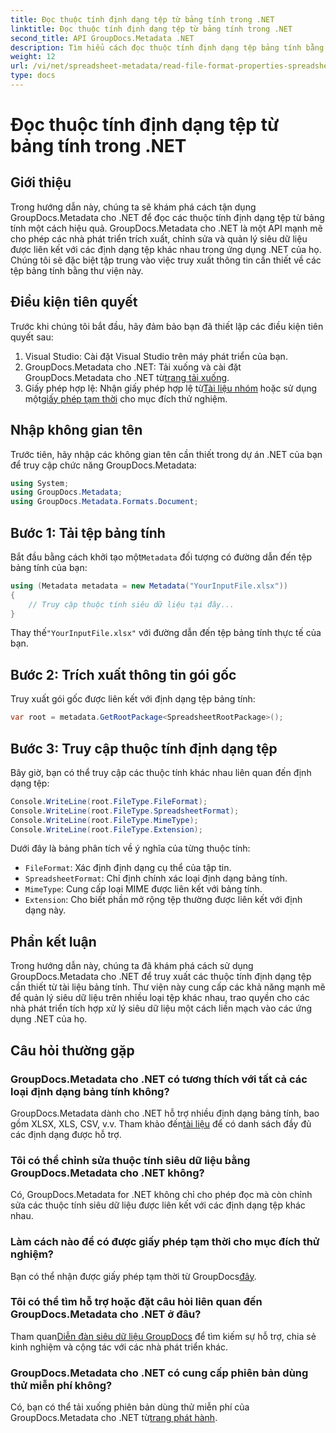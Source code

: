 ```yaml
---
title: Đọc thuộc tính định dạng tệp từ bảng tính trong .NET
linktitle: Đọc thuộc tính định dạng tệp từ bảng tính trong .NET
second_title: API GroupDocs.Metadata .NET
description: Tìm hiểu cách đọc thuộc tính định dạng tệp bảng tính bằng GroupDocs.Metadata cho .NET. Truy cập định dạng tệp, loại MIME và hơn thế nữa bằng các lệnh gọi API đơn giản.
weight: 12
url: /vi/net/spreadsheet-metadata/read-file-format-properties-spreadsheets/
type: docs
---
```

# Đọc thuộc tính định dạng tệp từ bảng tính trong .NET

## Giới thiệu
Trong hướng dẫn này, chúng ta sẽ khám phá cách tận dụng GroupDocs.Metadata cho .NET để đọc các thuộc tính định dạng tệp từ bảng tính một cách hiệu quả. GroupDocs.Metadata cho .NET là một API mạnh mẽ cho phép các nhà phát triển trích xuất, chỉnh sửa và quản lý siêu dữ liệu được liên kết với các định dạng tệp khác nhau trong ứng dụng .NET của họ. Chúng tôi sẽ đặc biệt tập trung vào việc truy xuất thông tin cần thiết về các tệp bảng tính bằng thư viện này.
## Điều kiện tiên quyết
Trước khi chúng tôi bắt đầu, hãy đảm bảo bạn đã thiết lập các điều kiện tiên quyết sau:
1. Visual Studio: Cài đặt Visual Studio trên máy phát triển của bạn.
2.  GroupDocs.Metadata cho .NET: Tải xuống và cài đặt GroupDocs.Metadata cho .NET từ[trang tải xuống](https://releases.groupdocs.com/metadata/net/).
3.  Giấy phép hợp lệ: Nhận giấy phép hợp lệ từ[Tài liệu nhóm](https://purchase.groupdocs.com/buy) hoặc sử dụng một[giấy phép tạm thời](https://purchase.groupdocs.com/temporary-license/) cho mục đích thử nghiệm.

## Nhập không gian tên
Trước tiên, hãy nhập các không gian tên cần thiết trong dự án .NET của bạn để truy cập chức năng GroupDocs.Metadata:
```csharp
using System;
using GroupDocs.Metadata;
using GroupDocs.Metadata.Formats.Document;
```
## Bước 1: Tải tệp bảng tính
 Bắt đầu bằng cách khởi tạo một`Metadata` đối tượng có đường dẫn đến tệp bảng tính của bạn:
```csharp
using (Metadata metadata = new Metadata("YourInputFile.xlsx"))
{
    // Truy cập thuộc tính siêu dữ liệu tại đây...
}
```
 Thay thế`"YourInputFile.xlsx"` với đường dẫn đến tệp bảng tính thực tế của bạn.
## Bước 2: Trích xuất thông tin gói gốc
Truy xuất gói gốc được liên kết với định dạng tệp bảng tính:
```csharp
var root = metadata.GetRootPackage<SpreadsheetRootPackage>();
```
## Bước 3: Truy cập thuộc tính định dạng tệp
Bây giờ, bạn có thể truy cập các thuộc tính khác nhau liên quan đến định dạng tệp:
```csharp
Console.WriteLine(root.FileType.FileFormat);
Console.WriteLine(root.FileType.SpreadsheetFormat);
Console.WriteLine(root.FileType.MimeType);
Console.WriteLine(root.FileType.Extension);
```
Dưới đây là bảng phân tích về ý nghĩa của từng thuộc tính:
- `FileFormat`: Xác định định dạng cụ thể của tập tin.
- `SpreadsheetFormat`: Chỉ định chính xác loại định dạng bảng tính.
- `MimeType`: Cung cấp loại MIME được liên kết với bảng tính.
- `Extension`: Cho biết phần mở rộng tệp thường được liên kết với định dạng này.

## Phần kết luận
Trong hướng dẫn này, chúng ta đã khám phá cách sử dụng GroupDocs.Metadata cho .NET để truy xuất các thuộc tính định dạng tệp cần thiết từ tài liệu bảng tính. Thư viện này cung cấp các khả năng mạnh mẽ để quản lý siêu dữ liệu trên nhiều loại tệp khác nhau, trao quyền cho các nhà phát triển tích hợp xử lý siêu dữ liệu một cách liền mạch vào các ứng dụng .NET của họ.

## Câu hỏi thường gặp
### GroupDocs.Metadata cho .NET có tương thích với tất cả các loại định dạng bảng tính không?
 GroupDocs.Metadata dành cho .NET hỗ trợ nhiều định dạng bảng tính, bao gồm XLSX, XLS, CSV, v.v. Tham khảo đến[tài liệu](https://tutorials.groupdocs.com/metadata/net/) để có danh sách đầy đủ các định dạng được hỗ trợ.
### Tôi có thể chỉnh sửa thuộc tính siêu dữ liệu bằng GroupDocs.Metadata cho .NET không?
Có, GroupDocs.Metadata for .NET không chỉ cho phép đọc mà còn chỉnh sửa các thuộc tính siêu dữ liệu được liên kết với các định dạng tệp khác nhau.
### Làm cách nào để có được giấy phép tạm thời cho mục đích thử nghiệm?
 Bạn có thể nhận được giấy phép tạm thời từ GroupDocs[đây](https://purchase.groupdocs.com/temporary-license/).
### Tôi có thể tìm hỗ trợ hoặc đặt câu hỏi liên quan đến GroupDocs.Metadata cho .NET ở đâu?
 Tham quan[Diễn đàn siêu dữ liệu GroupDocs](https://forum.groupdocs.com/c/metadata/14) để tìm kiếm sự hỗ trợ, chia sẻ kinh nghiệm và cộng tác với các nhà phát triển khác.
### GroupDocs.Metadata cho .NET có cung cấp phiên bản dùng thử miễn phí không?
 Có, bạn có thể tải xuống phiên bản dùng thử miễn phí của GroupDocs.Metadata cho .NET từ[trang phát hành](https://releases.groupdocs.com/).